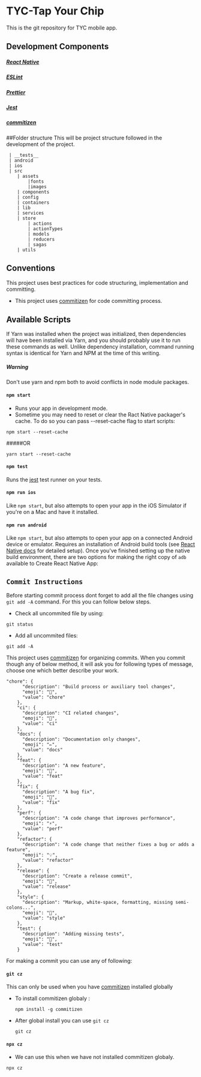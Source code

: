 # TYC-Tap Your Chip
This is the git repository for TYC mobile app.
## Development Components
##### [React Native](http://reactnative.dev)
##### [ESLint](https://eslint.org)
##### [Prettier](https://prettier.io)
##### [Jest](https://jestjs.io)
##### [commitizen](https://www.npmjs.com/package/commitizen)

##Folder structure
This will be project structure followed in the development of the project. 
```
 | __tests__
 | android
 | ios
 | src
    | assets
        |fonts
        |images
    | components
    | config
    | containers
    | lib
    | services
    | store
        | actions
        | actionTypes
        | models
        | reducers
        | sagas
    | utils
```

## Conventions
This project uses best practices for code structuring, implementation and committing.
- This project uses [commitizen](https://www.npmjs.com/package/commitizen) for code committing process. 

## Available Scripts 
If Yarn was installed when the project was initialized, then dependencies will have been installed via Yarn, and you should probably use it to run these commands as well. Unlike dependency installation, command running syntax is identical for Yarn and NPM at the time of this writing.
##### Warning
Don't use yarn and npm both to avoid conflicts in node module packages.
#### `npm start`
- Runs your app in development mode.
- Sometime you may need to reset or clear the Ract Native packager's cache. To do so you can pass --reset-cache flag to start scripts:
```
npm start --reset-cache
```
#####OR
```
yarn start --reset-cache
```
#### `npm test`

Runs the [jest](#jesthttpsjestjsio) test runner on your tests.

#### `npm run ios`

Like `npm start`, but also attempts to open your app in the iOS Simulator if you're on a Mac and have it installed.

#### `npm run android`

Like `npm start`, but also attempts to open your app on a connected Android device or emulator. 
Requires an installation of Android build tools (see [React Native docs](http://reactnative.dev/docs/environment-setup) for detailed setup). Once you've finished setting up the native build environment, there are two options for making the right copy of `adb` available to Create React Native App:

## `Commit Instructions`
Before starting commit process dont forget to add all the file changes using `git add -A` command. For this you can follow below steps.
- Check all uncommited file by using:
```
git status
```
- Add all uncommited files:
```
git add -A
```

This project uses  [commitizen](#commitizenhttpswwwnpmjscompackagecommitizen) for organizing commits.
When you commit though any of below method, it will ask you for following types of message, choose one which better describe your work.   
```
"chore": {
      "description": "Build process or auxiliary tool changes",
      "emoji": "🤖",
      "value": "chore"
    },
    "ci": {
      "description": "CI related changes",
      "emoji": "🎡",
      "value": "ci"
    },
    "docs": {
      "description": "Documentation only changes",
      "emoji": "✏️",
      "value": "docs"
    },
    "feat": {
      "description": "A new feature",
      "emoji": "🎸",
      "value": "feat"
    },
    "fix": {
      "description": "A bug fix",
      "emoji": "🐛",
      "value": "fix"
    },
    "perf": {
      "description": "A code change that improves performance",
      "emoji": "⚡️",
      "value": "perf"
    },
    "refactor": {
      "description": "A code change that neither fixes a bug or adds a feature",
      "emoji": "💡",
      "value": "refactor"
    },
    "release": {
      "description": "Create a release commit",
      "emoji": "🏹",
      "value": "release"
    },
    "style": {
      "description": "Markup, white-space, formatting, missing semi-colons...",
      "emoji": "💄",
      "value": "style"
    },
    "test": {
      "description": "Adding missing tests",
      "emoji": "💍",
      "value": "test"
    }
```
For making a commit you can use any of following:

#### `git cz`
This can only be used when you have [commitizen](#commitizenhttpswwwnpmjscompackagecommitizen) installed globally
- To install commitizen globaly :
  ```
  npm install -g commitizen
  ```
- After global install you can use `git cz`
  ```
  git cz
  ```    
#### `npx cz`
- We can use this when we have not installed commitizen globaly.
```
npx cz
```
